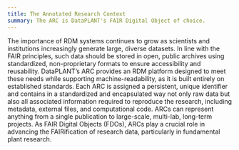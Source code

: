 ```yaml
---
title: The Annotated Research Context
summary: The ARC is DataPLANT's FAIR Digital Object of choice.
---
```


The importance of RDM systems continues to grow as scientists and institutions increasingly generate large, diverse datasets. 
In line with the FAIR principles, such data should be stored in open, public archives using standardized, non-proprietary formats to ensure accessibility and reusability. 
DataPLANT’s ARC provides an RDM platform designed to meet these needs while supporting machine-readability, as it is built entirely on established standards. 
Each ARC is assigned a persistent, unique identifier and contains in a standardized and encapsulated way not only raw data but also all associated information required to reproduce the research, including metadata, external files, and computational code. 
ARCs can represent anything from a single publication to large-scale, multi-lab, long-term projects. 
As FAIR Digital Objects (FDOs), ARCs play a crucial role in advancing the FAIRification of research data, particularly in fundamental plant research.